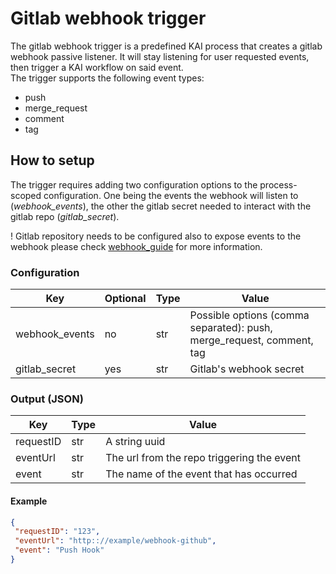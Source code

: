# Gitlab webhook trigger

The gitlab webhook trigger is a predefined KAI process that creates a gitlab webhook passive listener. It will stay listening for user requested events, then trigger a KAI workflow on said event.  
The trigger supports the following event types:

- push
- merge_request
- comment
- tag

## How to setup

The trigger requires adding two configuration options to the process-scoped configuration.
One being the events the webhook will listen to (_webhook_events_), the other the gitlab secret needed to interact with the gitlab repo (_gitlab_secret_).

! Gitlab repository needs to be configured also to expose events to the webhook please check [webhook_guide](https://docs.gitlab.com/ee/user/project/integrations/webhooks.html) for more information.

### Configuration

| Key            | Optional  | Type | Value                                                                                         |
|----------------|-----------|------|-----------------------------------------------------------------------------------------------|
| webhook_events | no        | str  | Possible options (comma separated): push, merge_request, comment, tag   |
| gitlab_secret  | yes       | str  | Gitlab's webhook secret |

### Output (JSON)

| Key       | Type | Value                                                                  |
|-----------|------|------------------------------------------------------------------------|
| requestID | str  | A string uuid                                                          |
| eventUrl  | str  | The url from the repo triggering the event                             |
| event     | str  | The name of the event that has occurred                                |

#### Example

```json
{
 "requestID": "123",
 "eventUrl": "http:://example/webhook-github",
 "event": "Push Hook"
}
```
